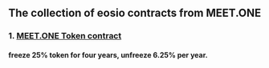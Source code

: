 ## The collection of eosio contracts from MEET.ONE


### 1. [MEET.ONE Token contract](eosiomeetone)

#### freeze 25% token for four years, unfreeze 6.25% per year.
